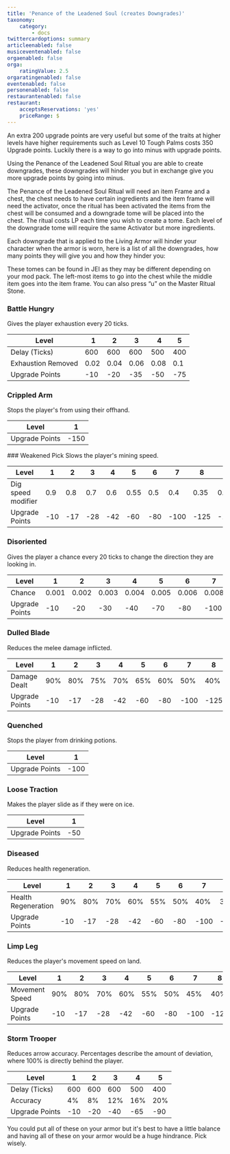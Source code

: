 ```yaml
---
title: 'Penance of the Leadened Soul (creates Downgrades)'
taxonomy:
    category:
        - docs
twittercardoptions: summary
articleenabled: false
musiceventenabled: false
orgaenabled: false
orga:
    ratingValue: 2.5
orgaratingenabled: false
eventenabled: false
personenabled: false
restaurantenabled: false
restaurant:
    acceptsReservations: 'yes'
    priceRange: $
---
```


An extra 200 upgrade points are very useful but some of the traits at higher levels have higher requirements such as Level 10 Tough Palms costs 350 Upgrade points. Luckily there is a way to go into minus with upgrade points.

Using the Penance of the Leadened Soul Ritual you are able to create downgrades, these downgrades will hinder you but in exchange give you more upgrade points by going into minus.

The Penance of the Leadened Soul Ritual will need an item Frame and a chest, the chest needs to have certain ingredients and the item frame will need the activator, once the ritual has been activated the items from the chest will be consumed and a downgrade tome will be placed into the chest. The ritual costs LP each time you wish to create a tome. Each level of the downgrade tome will require the same Activator but more ingredients.

Each downgrade that is applied to the Living Armor will hinder your character when the armor is worn, here is a list of all the downgrades, how many points they will give you and how they hinder you:

These tomes can be found in JEI as they may be different depending on your mod pack. The left-most items to go into the chest while the middle item goes into the item frame. You can also press “u” on the Master Ritual Stone.


### Battle Hungry 
Gives the player exhaustion every 20 ticks.

| Level | 1 | 2 | 3 | 4 | 5 |
|-------|---|---|---|---|---|
| Delay (Ticks) |600 | 600 | 600 | 500 | 400 |
| Exhaustion Removed | 0.02 | 0.04 | 0.06 | 0.08 | 0.1 |
| Upgrade Points | -10 | -20 | -35 | -50 | -75 |

### Crippled Arm 
Stops the player's from using their offhand.

| Level | 1 |
|-------|---|
| Upgrade Points | -150 |

### Weakened Pick 
Slows the player's mining speed.

| Level | 1 | 2 | 3 | 4 | 5 | 6 | 7 | 8 | 9 | 10 |
|-------|---|---|---|---|---|---|---|---|---|----|
| Dig speed modifier | 0.9 | 0.8 | 0.7 | 0.6 | 0.55 | 0.5 | 0.4 | 0.35 | 0.3 | 0.2 |
| Upgrade Points | -10 | -17 | -28 | -42 | -60 | -80 | -100 | -125 | -160 | -200 |

### Disoriented 
Gives the player a chance every 20 ticks to change the direction they are looking in.

| Level | 1 | 2 | 3 | 4 | 5 | 6 | 7 | 8 | 9 | 10 |
|-------|---|---|---|---|---|---|---|---|---|----|
| Chance | 0.001 | 0.002 | 0.003 | 0.004 | 0.005 | 0.006 | 0.008 | 0.010 | 0.012 | 0.014 |
| Upgrade Points | -10 | -20 | -30 | -40 | -70 | -80 | -100 | -140 | -180 | -220 |

### Dulled Blade
Reduces the melee damage inflicted.

| Level | 1 | 2 | 3 | 4 | 5 | 6 | 7 | 8 | 9 | 10 |
|-------|---|---|---|---|---|---|---|---|---|----|
| Damage Dealt | 90% | 80% | 75% | 70% | 65% | 60% | 50% | 40% | 30% | 20% |
| Upgrade Points | -10 | -17 | -28 | -42 | -60 | -80 | -100 | -125 | -160 | -200 |

### Quenched 
Stops the player from drinking potions.

| Level | 1 |
|-------|---|
| Upgrade Points | -100 |

### Loose Traction 
Makes the player slide as if they were on ice.

| Level | 1 |
|-------|---|
| Upgrade Points | -50 |

### Diseased 
Reduces health regeneration.

| Level | 1 | 2 | 3 | 4 | 5 | 6 | 7 | 8 | 9 | 10 |
|-------|---|---|---|---|---|---|---|---|---|----|
| Health Regeneration | 90% | 80% | 70% | 60% | 55% | 50% | 40% | 35% | 30% | 20% |
| Upgrade Points | -10 | -17 | -28 | -42 | -60 | -80 | -100 | -125 | -160 | -200 |

### Limp Leg 
Reduces the player's movement speed on land.

| Level | 1 | 2 | 3 | 4 | 5 | 6 | 7 | 8 | 9 | 10 |
|-------|---|---|---|---|---|---|---|---|---|----|
| Movement Speed | 90% | 80% | 70% | 60% | 55% | 50% | 45% | 40% | 35% | 30% |
| Upgrade Points | -10 | -17 | -28 | -42 | -60 | -80 | -100 | -125 | -160 | -200 |

### Storm Trooper 
Reduces arrow accuracy. Percentages describe the amount of deviation, where 100% is directly behind the player.

| Level | 1 | 2 | 3 | 4 | 5 |
|-------|---|---|---|---|---|
| Delay (Ticks) | 600 | 600 | 600 | 500 | 400 |
| Accuracy | 4% | 8% | 12% | 16% | 20% |
| Upgrade Points | -10 | -20 | -40 | -65 | -90

You could put all of these on your armor but it's best to have a little balance and having all of these on your armor would be a huge hindrance. Pick wisely.

 





